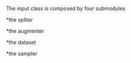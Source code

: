 
The input class is composed by four submodules


*the spliter

*the augmenter

*the dataset

*the sampler